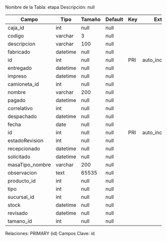 
  Nombre de la Tabla: etapa
  Descripción: null

| Campo          | Tipo | Tamaño    |  Default    | Key | Extra | Description | 
|----------------|------|-----------|-------------|-----|-------|-------------|
|caja_id| int| null |null |  | | null |
|codigo| varchar| 3 |null |  | | null |
|descripcion| varchar| 100 |null |  | | null |
|fabricado| datetime| null |null |  | | null |
|id| int| null |null | PRI | auto_increment| null |
|entregado| datetime| null |null |  | | null |
|impreso| datetime| null |null |  | | null |
|camioneta_id| int| null |null |  | | null |
|nombre| varchar| 200 |null |  | | null |
|pagado| datetime| null |null |  | | null |
|correlativo| int| null |null |  | | null |
|despachado| datetime| null |null |  | | null |
|fecha| date| null |null |  | | null |
|id| int| null |null | PRI | auto_increment| null |
|estadoRevision| int| null |null |  | | null |
|recepcionado| datetime| null |null |  | | null |
|solicitado| datetime| null |null |  | | null |
|masaTipo_nombre| varchar| 200 |null |  | | null |
|observacion| text| 65535 |null |  | | null |
|producto_id| int| null |null |  | | null |
|tipo| int| null |null |  | | null |
|sucursal_id| int| null |null |  | | null |
|stock| datetime| null |null |  | | null |
|revisado| datetime| null |null |  | | null |
|tamano_id| int| null |null |  | | null |

Relaciones:  PRIMARY (id) 
Campos Clave: id
